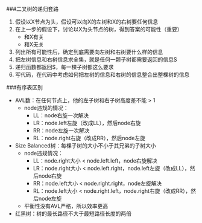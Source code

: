###二叉树的递归套路
1. 假设以X节点为头，假设可以向X的左树和X的右树要任何信息
2. 在上一步的假设下，讨论以X为头节点的树，得到答案的可能性（重要）
    - 和X有关
    - 和X无关
3. 列出所有可能性后，确定到底需要向左树和右树要什么样的信息
4. 把左树信息和右树信息求全集，就是任何一颗子树都需要返回的信息S
5. 递归函数都返回S，每一棵子树都这么要求
6. 写代码，在代码中考虑如何把左树的信息和右树的信息整合出整棵树的信息


###有序表区别
* AVL数：在任何节点上，他的左子树和右子树高度差不能 > 1
    * node违规的情况：
        * LL：node右旋一次解决
        * LR：node.left左旋（改成LL），然后node右旋
        * RR：node左旋一次解决
        * RL：node.right右旋（改成RR），然后node左旋
* Size Balanced树：每棵子树的大小不小于其兄弟的子树大小
    * node违规情况：
        * LL：node.right大小 < node.left.left，node右旋解决
        * LR：node.right大小 < node.left.right，node.left左旋（改成LL），然后node右旋
        * RR：node.left大小 < node.right.right，node左旋解决
        * RL：node.left大小 < node.right.left，node.right右旋（改成RR），然后node左旋
    * 平衡性没有AVL严格，所以效率更高
* 红黑树：树的最长路径不大于最短路径长度的两倍